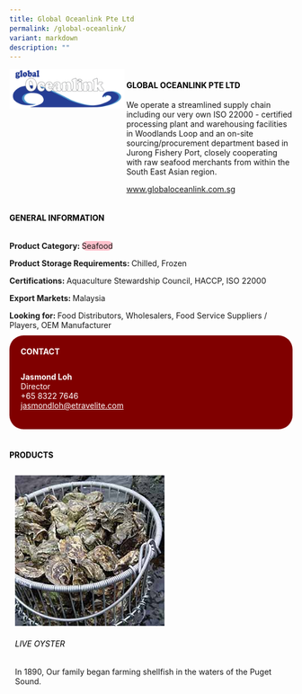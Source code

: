 ```yaml
---
title: Global Oceanlink Pte Ltd
permalink: /global-oceanlink/
variant: markdown
description: ""
---
```

<div class="flex-paragraph">
	<div style="display: flex; flex-wrap: wrap;" class="flex-container">
		<div style="flex: 1 1 40%; display: block;" class="card sgds">
			<img src="/images/Global%20Oceanlink/global_oceanlink_logo.png">
		</div>
		<div style="flex: 1 1 58%; display: block; margin-left: 3px" class="card-sgds">
			<h4 style="text-transform: uppercase; color: black;"><b>Global Oceanlink Pte Ltd</b></h4>
			<p>We operate a streamlined supply chain including our very own ISO 22000 - certified processing plant and warehousing facilities in Woodlands Loop and an on-site sourcing/procurement department based in Jurong Fishery Port, closely cooperating with raw seafood merchants from within the South East Asian region.</p>
			<p><a target="_blank" href="https://www.globaloceanlink.com.sg">www.globaloceanlink.com.sg</a></p>
		</div>
	</div>
</div>

<h4 style="text-transform: uppercase; color: black;">
	<b>General Information</b>
</h4>
<div style="display: flex; flex-wrap: wrap;" class="flex-container">
	<div style="flex: 1 1 65%; display: block; align-self: stretch" class="card sgds">
		<div class="flex-paragraph">
			<p>
				<b>Product Category: </b>
				<span style="background-color: pink; border-radius: 10px;">Seafood</span>
			</p>
			<p>
				<b>Product Storage Requirements: </b>Chilled, Frozen
			</p>
			<p>
				<b>Certifications: </b>Aquaculture Stewardship Council, HACCP, ISO 22000
			</p>
			<p>
				<b>Export Markets: </b>Malaysia
			</p>
			<p style="margin-bottom: 10px;">
				<b>Looking for: </b>Food Distributors, Wholesalers, Food Service Suppliers / Players, OEM Manufacturer
			</p>
		</div>
	</div>
	<div style="flex: 1 1 35%; padding: 10px; display: block; background-color: maroon; border-radius: 25px; align-self: center;" class="card sgds">
		<h4 style="color: white; margin-top: 10px; margin-left: 10px;">CONTACT</h4>
		<div class="flex-paragraph">
			<p style="padding: 10px; color: white;">
				<b>Jasmond Loh</b>
				<br>Director<br>+65 8322 7646<br>
				<a style="color: white;" href="mailto:jasmondloh@etravelite.com">jasmondloh@etravelite.com</a>
			</p>
		</div>
	</div>
</div>
<br>
<h4 style="text-transform: uppercase; color: black;">
	<b>Products</b>
</h4>
<div style="display: flex; flex-wrap: wrap;">
	<div style="flex: 1 1 47%; margin: 10px; display: block;" class="card sgds">
		<div style="display: block;" class="flex-image">
			<img src="/images/Global%20Oceanlink/global_oceanlink_product_01.jpg">
		</div>
		<div class="flex-paragraph">
			<h6 style="text-transform: uppercase; color: black;">Live Oyster</h6>
			<p>In 1890, Our family began farming shellfish in the waters of the Puget Sound.</p>
		</div>
	</div>
</div>